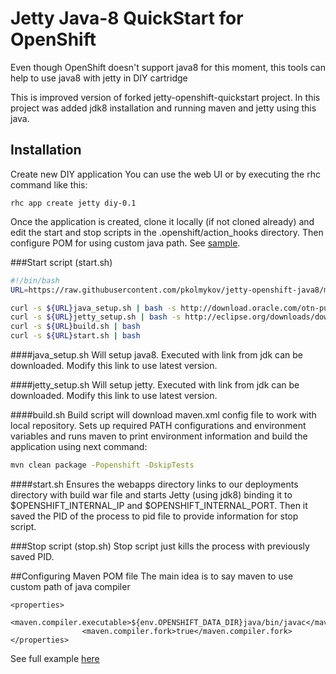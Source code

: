 # Jetty Java-8 QuickStart for OpenShift

Even though OpenShift doesn't support java8 for this moment, this tools can help to use java8 with jetty in DIY cartridge

This is improved version of forked jetty-openshift-quickstart project.
In this project was added jdk8 installation and running maven and jetty using this java.

## Installation

Create new DIY application
You can use the web UI or by executing the rhc command like this:

    rhc app create jetty diy-0.1
    
Once the application is created, clone it locally (if not cloned already) and edit the start and stop scripts in the .openshift/action_hooks directory. Then configure POM for using custom java path. See [sample](https://github.com/pkolmykov/jetty-openshift-java8/tree/master/sample).

###Start script (start.sh)
```sh
#!/bin/bash
URL=https://raw.githubusercontent.com/pkolmykov/jetty-openshift-java8/master/

curl -s ${URL}java_setup.sh | bash -s http://download.oracle.com/otn-pub/java/jdk/8u20-b26/jdk-8u20-linux-x64.tar.gz
curl -s ${URL}jetty_setup.sh | bash -s http://eclipse.org/downloads/download.php?file=/jetty/stable-9/dist/jetty-distribution-9.2.3.v20140905.tar.gz&r=1
curl -s ${URL}build.sh | bash
curl -s ${URL}start.sh | bash
```
####java_setup.sh
Will setup java8. Executed with link from jdk can be downloaded. Modify this link to use latest version.

####jetty_setup.sh
Will setup jetty. Executed with link from jdk can be downloaded. Modify this link to use latest version.

####build.sh
Build script will download maven.xml config file to work with local repository.
Sets up required PATH configurations and environment variables and runs maven to print environment information and build the application using next command:
```sh
mvn clean package -Popenshift -DskipTests
```
####start.sh
Ensures the webapps directory links to our deployments directory with build war file and starts Jetty (using jdk8) binding it to $OPENSHIFT_INTERNAL_IP and $OPENSHIFT_INTERNAL_PORT. Then it saved the PID of the process to pid file to provide information for stop script.

###Stop script (stop.sh)
Stop script just kills the process with previously saved PID.

##Configuring Maven POM file
The main idea is to say maven to use custom path of java compiler
```
<properties>
                <maven.compiler.executable>${env.OPENSHIFT_DATA_DIR}java/bin/javac</maven.compiler.executable>
                <maven.compiler.fork>true</maven.compiler.fork>
</properties>
```
See full example [here](https://github.com/pkolmykov/jetty-openshift-java8/blob/master/sample/pom.xml)




